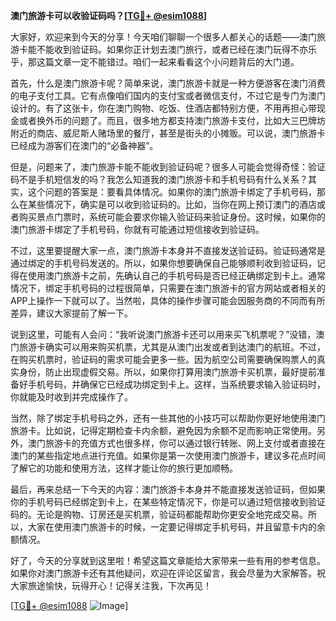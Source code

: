 **澳门旅游卡可以收验证码吗？[[TG💪+ @esim1088](https://t.me/s/esim1088)]**

大家好，欢迎来到今天的分享！今天咱们聊聊一个很多人都关心的话题——澳门旅游卡能不能收到验证码。如果你正计划去澳门旅行，或者已经在澳门玩得不亦乐乎，那这篇文章一定不能错过。咱们一起来看看这个小问题背后的大门道。

首先，什么是澳门旅游卡呢？简单来说，澳门旅游卡就是一种方便游客在澳门消费的电子支付工具。它有点像咱们国内的支付宝或者微信支付，不过它是专门为澳门设计的。有了这张卡，你在澳门购物、吃饭、住酒店都特别方便，不用再担心带现金或者换外币的问题了。而且，很多地方都支持澳门旅游卡支付，比如大三巴牌坊附近的商店、威尼斯人赌场里的餐厅，甚至是街头的小摊贩。可以说，澳门旅游卡已经成为游客们在澳门的“必备神器”。

但是，问题来了，澳门旅游卡能不能收到验证码呢？很多人可能会觉得奇怪：验证码不是手机短信发的吗？我怎么知道我的澳门旅游卡和手机号码有什么关系？其实，这个问题的答案是：要看具体情况。如果你的澳门旅游卡绑定了手机号码，那么在某些情况下，确实是可以收到验证码的。比如，当你在网上预订澳门的酒店或者购买景点门票时，系统可能会要求你输入验证码来验证身份。这时候，如果你的澳门旅游卡绑定了手机号码，你就有可能通过短信接收到验证码。

不过，这里要提醒大家一点，澳门旅游卡本身并不直接发送验证码。验证码通常是通过绑定的手机号码发送的。所以，如果你想要确保自己能够顺利收到验证码，记得在使用澳门旅游卡之前，先确认自己的手机号码是否已经正确绑定到卡上。通常情况下，绑定手机号码的过程很简单，只需要在澳门旅游卡的官方网站或者相关的APP上操作一下就可以了。当然啦，具体的操作步骤可能会因服务商的不同而有所差异，建议大家提前了解一下。

说到这里，可能有人会问：“我听说澳门旅游卡还可以用来买飞机票呢？”没错，澳门旅游卡确实可以用来购买机票，尤其是从澳门出发或者到达澳门的航班。不过，在购买机票时，验证码的需求可能会更多一些。因为航空公司需要确保购票人的真实身份，防止出现虚假交易。所以，如果你打算用澳门旅游卡买机票，最好提前准备好手机号码，并确保它已经成功绑定到卡上。这样，当系统要求输入验证码时，你就能及时收到并完成操作了。

当然，除了绑定手机号码之外，还有一些其他的小技巧可以帮助你更好地使用澳门旅游卡。比如说，记得定期检查卡内余额，避免因为余额不足而影响正常使用。另外，澳门旅游卡的充值方式也很多样，你可以通过银行转账、网上支付或者直接在澳门的某些指定地点进行充值。如果你是第一次使用澳门旅游卡，建议多花点时间了解它的功能和使用方法，这样才能让你的旅行更加顺畅。

最后，再来总结一下今天的内容：澳门旅游卡本身并不能直接发送验证码，但如果你的手机号码已经绑定到卡上，在某些特定情况下，你是可以通过短信接收到验证码的。无论是购物、订房还是买机票，验证码都能帮助你更安全地完成交易。所以，大家在使用澳门旅游卡的时候，一定要记得绑定手机号码，并且留意卡内的余额情况。

好了，今天的分享就到这里啦！希望这篇文章能给大家带来一些有用的参考信息。如果你对澳门旅游卡还有其他疑问，欢迎在评论区留言，我会尽量为大家解答。祝大家旅途愉快，玩得开心！记得关注我，下次再见！

[[TG💪+ @esim1088](https://t.me/s/esim1088) ![Image](https://i.postimg.cc/4NQfJmqS/Snipaste-2025-05-13-00-14-12.png)]